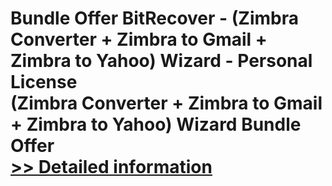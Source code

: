 # Bundle Offer BitRecover - (Zimbra Converter + Zimbra to Gmail + Zimbra to Yahoo) Wizard - Personal License<br />(Zimbra Converter + Zimbra to Gmail + Zimbra to Yahoo) Wizard Bundle Offer<br />[>> Detailed information](https://secure.shareit.com/shareit/product.html?productid=300998744&affiliateid=200057808)